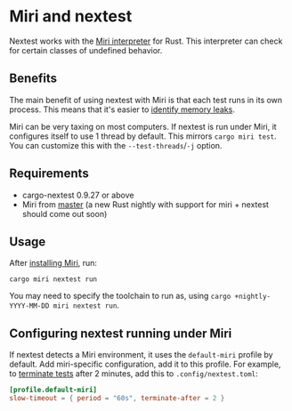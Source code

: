 # Miri and nextest

Nextest works with the [Miri interpreter](https://github.com/rust-lang/miri) for Rust. This interpreter can check for certain classes of undefined behavior.

## Benefits

The main benefit of using nextest with Miri is that each test runs in its own process. This means that it's easier to [identify memory leaks](https://github.com/rust-lang/miri/issues/1481).

Miri can be very taxing on most computers. If nextest is run under Miri, it configures itself to use 1 thread by default. This mirrors `cargo miri test`. You can customize this with the `--test-threads`/`-j` option.

## Requirements

- cargo-nextest 0.9.27 or above
- Miri from [master](https://github.com/rust-lang/miri) (a new Rust nightly with support for miri + nextest should come out soon)

## Usage

After [installing Miri](https://github.com/rust-lang/miri#using-miri), run:

```
cargo miri nextest run
```

You may need to specify the toolchain to run as, using `cargo +nightly-YYYY-MM-DD miri nextest run`.

## Configuring nextest running under Miri

If nextest detects a Miri environment, it uses the `default-miri` profile by default. Add miri-specific configuration, add it to this profile. For example, to [terminate tests](slow-tests.md#terminating-tests-after-a-timeout) after 2 minutes, add this to `.config/nextest.toml`:

```toml
[profile.default-miri]
slow-timeout = { period = "60s", terminate-after = 2 }
```
